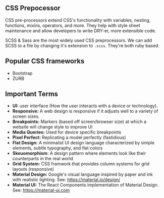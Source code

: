 ## CSS Prepocessor

CSS pre-processors extend CSS's functionality with variables, nesting, functions, mixins, operators, and more. They help with style sheet maintenance and allow developers to write DRY-er, more extensible code.

SCSS & Sass are the most widely used CSS preprocessors. We can add SCSS to a file by changing it's extension to `.scss`. They're both ruby based.

## Popular CSS frameworks

* Bootstrap
* ZURB 

## Important Terms

* **UI:** user interface (How the user interacts with a device or technology).
* **Responsive:** A web design is responsive if it adjusts well to a variety of screen sizes.
* **Breakpoints:** Markers (based off screen/browser size) at which a website will change style to improve UI 
* **Media Queries:** Used for device specific breakpoints
* **Pixel Perfect:** Replicating a model perfectly (fastidious)
* **Flat Design:** A minimalist UI design language characterized by simple elements, subtle typography, and flat colors
* **Skeuomorphism:** A design pattern where elements look like their counterparts in the real world
* **Grid System:** CSS framwork that provides column systems for grid layouts (responsive)
* **Material Design:** Google's visual language inspired by paper and ink with realistic lighting. See: https://material.io/design/
* **Material UI:** The React Components implementation of Material Design. See: https://material-ui.com


